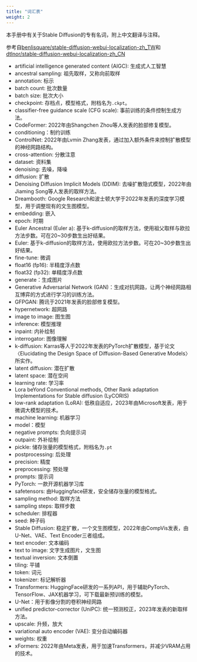 ```yaml
---
title: "词汇表"
weight: 2
---
```


本手册中有关于Stable Diffusion的专有名词，附上中文翻译与注释。

参考自[benlisquare/stable-diffusion-webui-localization-zh_TW](https://github.com/benlisquare/stable-diffusion-webui-localization-zh_TW)和[dtlnor/stable-diffusion-webui-localization-zh_CN](https://github.com/dtlnor/stable-diffusion-webui-localization-zh_CN)

- artificial intelligence generated content (AIGC): 生成式人工智慧
- ancestral sampling: 祖先取样，又称向前取样
- annotation: 标示
- batch count: 批次数量
- batch size: 批次大小
- checkpoint: 存档点，模型格式，附档名为`.ckpt`。
- classifier-free guidance scale (CFG scale): 事前训练的条件控制生成方法。
- CodeFormer: 2022年由Shangchen Zhou等人发表的脸部修复模型。
- conditioning：制约训练
- ControlNet: 2022年由Lvmin Zhang发表，通过加入额外条件来控制扩散模型的神经网路结构。
- cross-attention: 分散注意
- dataset: 资料集
- denoising: 去噪，降噪
- diffusion: 扩散
- Denoising Diffusion Implicit Models (DDIM): 去噪扩散隐式模型，2022年由Jiaming Song等人发表的取样方法。
- Dreambooth: Google Research和波士顿大学于2022年发表的深度学习模型，用于调整现有的文生图模型。
- embedding: 嵌入
- epoch: 时期
- Euler Ancestral (Euler a): 基于k-diffusion的取样方法，使用祖父取样与欧拉方法步数。可在20~30步数生出好结果。
- Euler: 基于k-diffusion的取样方法，使用欧拉方法步数。可在20~30步数生出好结果。
- fine-tune: 微调
- float16 (fp16): 半精度浮点数
- float32 (fp32): 单精度浮点数
- generate：生成图片
- Generative Adversarial Network (GAN)：生成对抗网路，让两个神经网路相互博弈的方式进行学习的训练方法。
- GFPGAN: 腾讯于2021年发表的脸部修复模型。
- hypernetwork: 超网路
- image to image: 图生图
- inference: 模型推理
- inpaint: 内补绘制
- interrogator: 图像理解
- k-diffusion: Karras等人于2022年发表的PyTorch扩散模型，基于论文〈Elucidating the Design Space of Diffusion-Based Generative Models〉所实作。
- latent diffusion: 潜在扩散
- latent space: 潜在空间
- learning rate: 学习率
- Lora beYond Conventional methods, Other Rank adaptation Implementations for Stable diffusion (LyCORIS)
- low-rank adaptation (LoRA): 低秩自适应，2023年由Microsoft发表，用于微调大模型的技术。
- machine learning: 机器学习
- model：模型
- negative prompts: 负向提示词
- outpaint: 外补绘制
- pickle: 储存张量的模型格式，附档名为`.pt`
- postprocessing: 后处理
- precision: 精度
- preprocessing: 预处理
- prompts: 提示词
- PyTorch: 一款开源机器学习库
- safetensors: 由Huggingface研发，安全储存张量的模型格式。
- sampling method: 取样方法
- sampling steps: 取样步数
- scheduler: 排程器
- seed: 种子码
- Stable Diffusion: 稳定扩散，一个文生图模型，2022年由CompVis发表，由U-Net、VAE、Text Encoder三者组成。
- text encoder: 文本编码
- text to image: 文字生成图片，文生图
- textual inversion: 文本倒置
- tiling: 平铺
- token: 词元
- tokenizer: 标记解析器
- Transformers: HuggingFace研发的一系列API，用于辅助PyTorch、TensorFlow、JAX机器学习，可下载最新预训练的模型。
- U-Net：用于影像分割的卷积神经网路
- unified predictor-corrector (UniPC): 统一预测校正，2023年发表的新取样方法。
- upscale: 升频，放大
- variational auto encoder (VAE): 变分自动编码器
- weights: 权重
- xFormers: 2022年由Meta发表，用于加速Transformers，并减少VRAM占用的技术。
